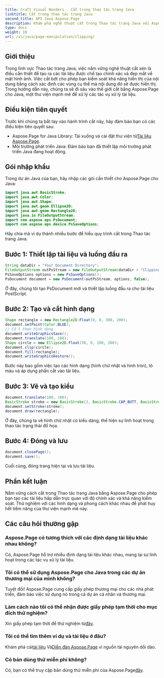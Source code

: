 ```yaml
---
title: Craft Visual Wonders - Cắt trong thao tác trang Java
linktitle: Cắt trong thao tác trang Java
second_title: API Java Aspose.Page
description: Khám phá nghệ thuật cắt trong Thao tác trang Java với Aspose.Page. Làm chủ việc tạo tài liệu chính xác để có được hình ảnh và khả năng kiểm soát tuyệt đẹp.
type: docs
weight: 10
url: /vi/java/page-manipulation/clipping/
---
```

## Giới thiệu
Trong lĩnh vực Thao tác trang Java, việc nắm vững nghệ thuật cắt xén là điều cần thiết để tạo ra các tài liệu được chế tạo chính xác và đẹp mắt về mặt hình ảnh. Việc cắt bớt cho phép bạn kiểm soát khả năng hiển thị của nội dung bằng cách xác định các vùng cụ thể mà nội dung đó sẽ được hiển thị. Trong hướng dẫn này, chúng ta sẽ đi sâu vào thế giới cắt bằng Aspose.Page cho Java, một thư viện mạnh mẽ để xử lý các tác vụ xử lý tài liệu.
## Điều kiện tiên quyết
Trước khi chúng ta bắt tay vào hành trình cắt này, hãy đảm bảo bạn có các điều kiện tiên quyết sau:
-  Aspose.Page for Java Library: Tải xuống và cài đặt thư viện từ[Tài liệu Aspose.Page](https://reference.aspose.com/page/java/).
- Môi trường phát triển Java: Đảm bảo bạn đã thiết lập môi trường phát triển Java đang hoạt động.
## Gói nhập khẩu
Trong dự án Java của bạn, hãy nhập các gói cần thiết cho Aspose.Page cho Java:
```java
import java.awt.BasicStroke;
import java.awt.Color;
import java.awt.Shape;
import java.awt.geom.Ellipse2D;
import java.awt.geom.Rectangle2D;
import java.io.FileOutputStream;
import com.aspose.eps.PsDocument;
import com.aspose.eps.device.PsSaveOptions;

```
Hãy chia mã ví dụ thành nhiều bước để hiểu quy trình cắt trong Thao tác trang Java.
## Bước 1: Thiết lập tài liệu và luồng đầu ra
```java
String dataDir = "Your Document Directory";
FileOutputStream outPsStream = new FileOutputStream(dataDir + "Clipping_outPS.ps");
PsSaveOptions options = new PsSaveOptions();
PsDocument document = new PsDocument(outPsStream, options, false);
```
Ở đây, chúng tôi tạo PsDocument mới và thiết lập luồng đầu ra cho tài liệu PostScript.
## Bước 2: Tạo và cắt hình dạng
```java
Shape rectangle = new Rectangle2D.Float(0, 0, 300, 200);
document.setPaint(Color.BLUE);
// Cắt theo hình dạng
document.writeGraphicsSave();
document.translate(100, 100);
Shape circle = new Ellipse2D.Float(50, 0, 200, 200);
document.clip(circle);
document.fill(rectangle);
document.writeGraphicsRestore();
```
Bước này bao gồm việc tạo các hình dạng (hình chữ nhật và hình tròn), tô màu và áp dụng phần cắt vào tài liệu.
## Bước 3: Vẽ và tạo kiểu
```java
document.translate(100, 100);
BasicStroke stroke = new BasicStroke(2, BasicStroke.CAP_BUTT, BasicStroke.JOIN_MITER, 10.0f, new float[]{5.0f}, 0.0f);
document.setStroke(stroke);
document.draw(rectangle);
```
Ở đây, chúng ta vẽ hình chữ nhật có kiểu dáng, thể hiện sự linh hoạt trong thao tác trạng thái đồ họa.
## Bước 4: Đóng và lưu
```java
document.closePage();
document.save();
```
Cuối cùng, đóng trang hiện tại và lưu tài liệu.
## Phần kết luận
Nắm vững cách cắt trong Thao tác trang Java bằng Aspose.Page cho phép bạn tạo các tài liệu hấp dẫn trực quan với độ chính xác và khả năng kiểm soát. Thử nghiệm với các hình dạng và phong cách khác nhau để phát huy hết tiềm năng của thư viện mạnh mẽ này.
## Các câu hỏi thường gặp

### Aspose.Page có tương thích với các định dạng tài liệu khác nhau không?
Có, Aspose.Page hỗ trợ nhiều định dạng tài liệu khác nhau, mang lại sự linh hoạt trong các tác vụ xử lý tài liệu.
### Tôi có thể sử dụng Aspose.Page cho Java trong các dự án thương mại của mình không?
Tuyệt đối! Aspose.Page cung cấp giấy phép thương mại cho các nhà phát triển, đảm bảo việc sử dụng nó trong cả dự án cá nhân và thương mại.
### Làm cách nào tôi có thể nhận được giấy phép tạm thời cho mục đích thử nghiệm?
 Xin giấy phép tạm thời để thử nghiệm từ[đây](https://purchase.aspose.com/temporary-license/).
### Tôi có thể tìm thêm ví dụ và tài liệu ở đâu?
 Khám phá cái[tài liệu](https://reference.aspose.com/page/java/) Và[Diễn đàn Aspose.Page](https://forum.aspose.com/c/page/39) vì nguồn tài nguyên dồi dào.
### Có bản dùng thử miễn phí không?
 Có, bạn có thể truy cập bản dùng thử miễn phí của Aspose.Page[đây](https://releases.aspose.com/).